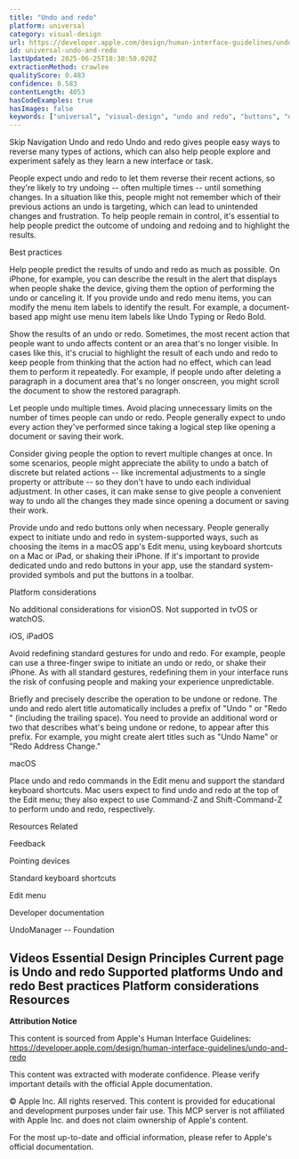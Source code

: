 ```yaml
---
title: "Undo and redo"
platform: universal
category: visual-design
url: https://developer.apple.com/design/human-interface-guidelines/undo-and-redo
id: universal-undo-and-redo
lastUpdated: 2025-06-25T18:30:50.020Z
extractionMethod: crawlee
qualityScore: 0.483
confidence: 0.583
contentLength: 4053
hasCodeExamples: true
hasImages: false
keywords: ["universal", "visual-design", "undo and redo", "buttons", "design", "feedback", "gestures", "interface", "navigation", "system"]
---
```

Skip Navigation
Undo and redo
Undo and redo gives people easy ways to reverse many types of actions, which can also help people explore and experiment safely as they learn a new interface or task.

People expect undo and redo to let them reverse their recent actions, so they're likely to try undoing -- often multiple times -- until something changes. In a situation like this, people might not remember which of their previous actions an undo is targeting, which can lead to unintended changes and frustration. To help people remain in control, it's essential to help people predict the outcome of undoing and redoing and to highlight the results.

Best practices

Help people predict the results of undo and redo as much as possible. On iPhone, for example, you can describe the result in the alert that displays when people shake the device, giving them the option of performing the undo or canceling it. If you provide undo and redo menu items, you can modify the menu item labels to identify the result. For example, a document-based app might use menu item labels like Undo Typing or Redo Bold.

Show the results of an undo or redo. Sometimes, the most recent action that people want to undo affects content or an area that's no longer visible. In cases like this, it's crucial to highlight the result of each undo and redo to keep people from thinking that the action had no effect, which can lead them to perform it repeatedly. For example, if people undo after deleting a paragraph in a document area that's no longer onscreen, you might scroll the document to show the restored paragraph.

Let people undo multiple times. Avoid placing unnecessary limits on the number of times people can undo or redo. People generally expect to undo every action they've performed since taking a logical step like opening a document or saving their work.

Consider giving people the option to revert multiple changes at once. In some scenarios, people might appreciate the ability to undo a batch of discrete but related actions -- like incremental adjustments to a single property or attribute -- so they don't have to undo each individual adjustment. In other cases, it can make sense to give people a convenient way to undo all the changes they made since opening a document or saving their work.

Provide undo and redo buttons only when necessary. People generally expect to initiate undo and redo in system-supported ways, such as choosing the items in a macOS app's Edit menu, using keyboard shortcuts on a Mac or iPad, or shaking their iPhone. If it's important to provide dedicated undo and redo buttons in your app, use the standard system-provided symbols and put the buttons in a toolbar.

Platform considerations

No additional considerations for visionOS. Not supported in tvOS or watchOS.

iOS, iPadOS

Avoid redefining standard gestures for undo and redo. For example, people can use a three-finger swipe to initiate an undo or redo, or shake their iPhone. As with all standard gestures, redefining them in your interface runs the risk of confusing people and making your experience unpredictable.

Briefly and precisely describe the operation to be undone or redone. The undo and redo alert title automatically includes a prefix of "Undo " or "Redo " (including the trailing space). You need to provide an additional word or two that describes what's being undone or redone, to appear after this prefix. For example, you might create alert titles such as "Undo Name" or "Redo Address Change."

macOS

Place undo and redo commands in the Edit menu and support the standard keyboard shortcuts. Mac users expect to find undo and redo at the top of the Edit menu; they also expect to use Command-Z and Shift-Command-Z to perform undo and redo, respectively.

Resources
Related

Feedback

Pointing devices

Standard keyboard shortcuts

Edit menu

Developer documentation

UndoManager -- Foundation

Videos
Essential Design Principles
Current page is Undo and redo
Supported platforms
Undo and redo
Best practices
Platform considerations
Resources
---

**Attribution Notice**

This content is sourced from Apple's Human Interface Guidelines: https://developer.apple.com/design/human-interface-guidelines/undo-and-redo

This content was extracted with moderate confidence. Please verify important details with the official Apple documentation.

© Apple Inc. All rights reserved. This content is provided for educational and development purposes under fair use. This MCP server is not affiliated with Apple Inc. and does not claim ownership of Apple's content.

For the most up-to-date and official information, please refer to Apple's official documentation.

